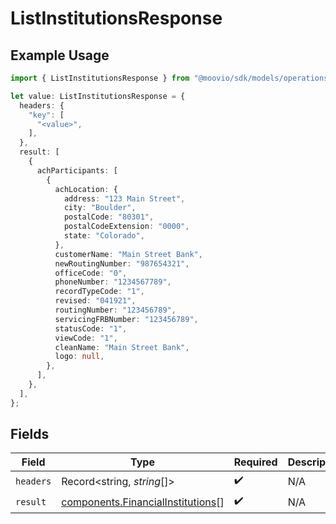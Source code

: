 # ListInstitutionsResponse

## Example Usage

```typescript
import { ListInstitutionsResponse } from "@moovio/sdk/models/operations";

let value: ListInstitutionsResponse = {
  headers: {
    "key": [
      "<value>",
    ],
  },
  result: [
    {
      achParticipants: [
        {
          achLocation: {
            address: "123 Main Street",
            city: "Boulder",
            postalCode: "80301",
            postalCodeExtension: "0000",
            state: "Colorado",
          },
          customerName: "Main Street Bank",
          newRoutingNumber: "987654321",
          officeCode: "0",
          phoneNumber: "1234567789",
          recordTypeCode: "1",
          revised: "041921",
          routingNumber: "123456789",
          servicingFRBNumber: "123456789",
          statusCode: "1",
          viewCode: "1",
          cleanName: "Main Street Bank",
          logo: null,
        },
      ],
    },
  ],
};
```

## Fields

| Field                                                                                  | Type                                                                                   | Required                                                                               | Description                                                                            |
| -------------------------------------------------------------------------------------- | -------------------------------------------------------------------------------------- | -------------------------------------------------------------------------------------- | -------------------------------------------------------------------------------------- |
| `headers`                                                                              | Record<string, *string*[]>                                                             | :heavy_check_mark:                                                                     | N/A                                                                                    |
| `result`                                                                               | [components.FinancialInstitutions](../../models/components/financialinstitutions.md)[] | :heavy_check_mark:                                                                     | N/A                                                                                    |